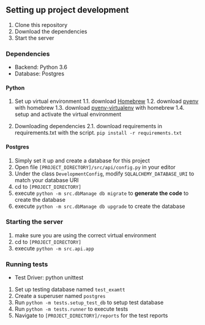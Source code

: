 ## Setting up project development

1. Clone this repository
2. Download the dependencies
3. Start the server

### Dependencies

+ Backend: Python 3.6
+ Database: Postgres

#### Python

1. Set up virtual environment
    1.1. download [Homebrew](https://brew.sh/)
    1.2. download [pyenv](https://github.com/pyenv/pyenv) with homebrew
    1.3. download [pyenv-virtualenv](https://github.com/pyenv/pyenv-virtualenv) with homebrew
    1.4. setup and activate the virtual environment
    

2. Downloading dependencies
    2.1. download requirements in requirements.txt with the script. 
    `pip install -r requirements.txt`

#### Postgres

1) Simply set it up and create a database for this project
2) Open file `[PROJECT_DIRECTORY]/src/api/config.py` in your editor
3) Under the class `DevelopmentConfig`, modify `SQLALCHEMY_DATABASE_URI` to match your database URI
4) cd to `[PROJECT_DIRECTORY]`
5) execute `python -m src.dbManage db migrate` to **generate the code** to create the database
6) execute `python -m src.dbManage db upgrade` to create the database

### Starting the server

1) make sure you are using the correct virtual environment
2) cd to `[PROJECT_DIRECTORY]`
3) execute `python -m src.api.app`

### Running tests

+ Test Driver: python unittest

1) Set up testing database named `test_examtt`
2) Create a superuser named `postgres`
3) Run `python -m tests.setup_test_db` to setup test database
4) Run `python -m tests.runner` to execute tests
5) Navigate to `[PROJECT_DIRECTORY]/reports` for the test reports
